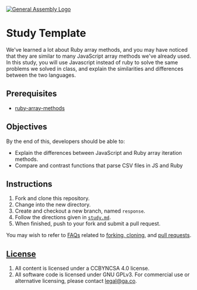 [![General Assembly Logo](https://camo.githubusercontent.com/1a91b05b8f4d44b5bbfb83abac2b0996d8e26c92/687474703a2f2f692e696d6775722e636f6d2f6b6538555354712e706e67)](https://generalassemb.ly/education/web-development-immersive)

# Study Template

We've learned a lot about Ruby array methods, and you may have noticed that they
are similar to many JavaScript array methods we've already used. In this study,
you will use Javascript instead of ruby to solve the same problems we solved in
class, and explain the similarities and differences between the two languages.

## Prerequisites

-   [ruby-array-methods](https://github.com/ga-wdi-boston/ruby-array-methods)

## Objectives

By the end of this, developers should be able to:

-   Explain the differences between JavaScript and Ruby array iteration methods.
-   Compare and contrast functions that parse CSV files in JS and Ruby

## Instructions

1.  Fork and clone this repository.
1.  Change into the new directory.
1.  Create and checkout a new branch, named `response`.
1.  Follow the directions given in [`study.md`](study.md).
1.  When finished, push to your fork and submit a pull request.

You may wish to refer to [FAQs](https://github.com/ga-wdi-boston/meta/wiki/)
related to [forking,
cloning](https://github.com/ga-wdi-boston/meta/wiki/ForkAndClone), and [pull
requests](https://github.com/ga-wdi-boston/meta/wiki/PullRequest).

## [License](LICENSE)

1.  All content is licensed under a CC­BY­NC­SA 4.0 license.
1.  All software code is licensed under GNU GPLv3. For commercial use or
    alternative licensing, please contact legal@ga.co.
